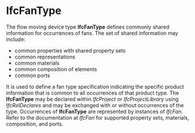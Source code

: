 IfcFanType
==========

The flow moving device type **IfcFanType** defines commonly shared information for occurrences of fans. The set of shared information may include:

* common properties with shared property sets
* common representations
* common materials
* common composition of elements
* common ports

It is used to define a fan type specification indicating the specific product information that is common to all occurrences of that product type. The **IfcFanType** may be declared within _IfcProject_ or _IfcProjectLibrary_ using _IfcRelDeclares_ and may be exchanged with or without occurrences of the type. Occurrences of **IfcFanType** are represented by instances of _IfcFan_. Refer to the documentation at _IfcFan_ for supported property sets, materials, composition, and ports.
